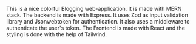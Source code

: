 This is a nice colorful Blogging web-application.
It is made with MERN stack.
The backend is made with Express.
It uses Zod as input validation library and Jsonwebtoken for authentication.
It also uses a middleware to authenticate the user's token.
The Frontend is made with React and the styling is done with the help of Tailwind.
